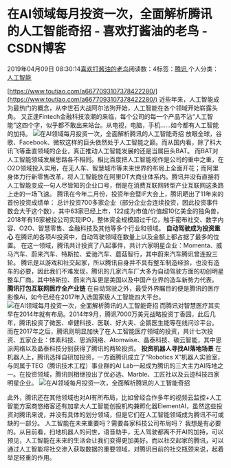 
# 在AI领域每月投资一次，全面解析腾讯的人工智能奇招 - 喜欢打酱油的老鸟 - CSDN博客


2019年04月09日 08:30:14[喜欢打酱油的老鸟](https://me.csdn.net/weixin_42137700)阅读数：4标签：[腾讯																](https://so.csdn.net/so/search/s.do?q=腾讯&t=blog)个人分类：[人工智能																](https://blog.csdn.net/weixin_42137700/article/category/7820233)


[https://www.toutiao.com/a6677093107378422280/](https://www.toutiao.com/a6677093107378422280/)
近些年来，人工智能成为最热门的概念，从李世石大战阿尔法狗开始，人工智能在各个领域开始崭露头角。
又正逢Fintech金融科技浪潮的来临，每个公司的每一个产品不沾“人工智能”这四个字，似乎都不敢出来站台。从电视，电脑，手机……如今都有人工智能的加持。
![在AI领域每月投资一次，全面解析腾讯的人工智能奇招](http://p3.pstatp.com/large/pgc-image/c93bb5a411ce403797654674e28c9080)
放眼全球，谷歌、Facebook、微软这样的巨头依然处于人工智能之巅。而从国内看，除了科大讯飞等垂直领域的企业，真正推动人工智能发展的还是当属巨头BAT。
而BAT对人工智能领域发展思路各不相同。相比百度把人工智能视作是公司的重中之重，在O2O领域投入实用，在无人车、智慧城市等未来世界的布局上全面开花；而阿里身体力行新零售改革，将人工智能放在阿里DT大商业体系内。腾讯并没有直接将人工智能变成一句人尽皆知的企业口号，倒是在消费互联网转型产业互联网这条路上走的一场飞速。
腾讯在今年二月份，投资年会暨IF大会上，腾讯晒出了11年来的首份投资成绩单：
总计投资700多家企业（部分企业会连续投资，因此投资事件数会大于这个数），其中63家已经上市，122成为市值/价值超10亿美金的独角兽，2018年有16家被投公司实现IPO，整体资金规模超过千亿，触手密布社交、数字内容、O2O、智慧零售、金融科技及其他等多个行业和领域。
**自动驾驶成为投资重心**
在腾讯的各项AI投资中，自动驾驶领域在数量上以及金额上都占据了最多的位置。
在这一领域，腾讯共计投资了八起事件，共计六家明星企业：Momenta、威马汽车、蔚来汽车、特斯拉、爱驰汽车、蘑菇智行，其中蔚来汽车腾讯曾连投三轮。
腾讯是以游戏和社交起家，所以腾讯自身并不具有整车制造经验，也没有造车的必要，因此我们不难发现，腾讯的几家汽车厂大多为自动驾驶方面的初创明星整车厂商。其中特斯拉、蔚来汽车更是美国以及中国产业界的造车新势力代表。
**腾讯打包互联网医疗全产业链**
在自动驾驶之外，最受外界瞩目的便是腾讯的医疗影像Ai，如今已经在2017年入选国家级人工智能四大平台。
![在AI领域每月投资一次，全面解析腾讯的人工智能奇招](http://p1.pstatp.com/large/pgc-image/76c0b4e5edcd4a30aa2e31b8871c2b20)
而腾讯对智慧医疗其实早在2014年就有布局。2014年9月，腾讯7000万美元战略投资丁香园，此后几年，腾讯投资了微医、卓健科技、医联、好大夫、企鹅医生能等在线问诊平台。
而在2017年之后，腾讯则明显加快了在人工智能医疗领域的投资，共计七次投资、五家企业：体素科技、思派网络、Atomwise、晶泰科技、碳云智能，其中思派网络以及晶泰科技分别获得了腾讯的两轮投资。
**投资机器人寻找AI落地场景**
在机器人上，腾讯选择自研加投资，一方面腾讯成立了“Robotics X”机器人实验室，与同属于TEG（腾讯技术工程）事业群的AI Lab一起成为腾讯的三大主力AI阵地之一。在投资领域，腾讯则相继投出了优必选、Marble、工匠社以及云迹科技四家明星企业。
![在AI领域每月投资一次，全面解析腾讯的人工智能奇招](http://p1.pstatp.com/large/pgc-image/224d104224a943c4877253e79684a0bc)

此外，腾讯还在其他领域也对AI有所布局，比如曾经合作多年的视频云监控+人工智能方案商悠络客还有加拿大人工智能创投机构兼孵化器ElementAI，虽然这些投资对腾讯来说，并没有具体的划分领域，但是它们在人工智能领域成为腾讯不可或缺的一部分。
人工智能在未来重要吗？需要各家科技公司布局吗？
我想是有必要的。从目前看，扫地机器人的问世，语音助手，无人驾驶都离不开AI的加持，可以预见，人工智能在未来的生活会让我们变得更加美好。而以社交起家的腾讯，可以通过人工智能将社交渗入获取数据的重要领域，对腾讯目前的社交瓶颈来说，起着举足轻重的作用。

